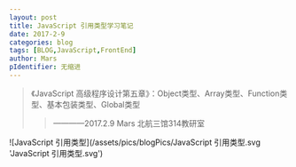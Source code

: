 ```yaml
---
layout: post
title: JavaScript 引用类型学习笔记
date: 2017-2-9
categories: blog
tags: [BLOG,JavaScript,FrontEnd]
author: Mars
pIdentifier: 无缩进
---
```

>《JavaScript 高级程序设计第五章》：Object类型、Array类型、Function类型、基本包装类型、Global类型
>>————2017.2.9 Mars 北航三馆314教研室


![JavaScript 引用类型](/assets/pics/blogPics/JavaScript 引用类型.svg 'JavaScript 引用类型.svg')

